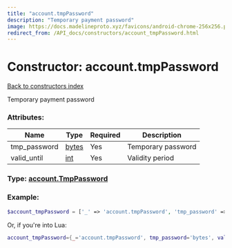 ```yaml
---
title: "account.tmpPassword"
description: "Temporary payment password"
image: https://docs.madelineproto.xyz/favicons/android-chrome-256x256.png
redirect_from: /API_docs/constructors/account_tmpPassword.html
---
```

# Constructor: account.tmpPassword  
[Back to constructors index](index.md)



Temporary payment password

### Attributes:

| Name     |    Type       | Required | Description |
|----------|---------------|----------|-------------|
|tmp\_password|[bytes](../types/bytes.md) | Yes|Temporary password|
|valid\_until|[int](../types/int.md) | Yes|Validity period|



### Type: [account.TmpPassword](../types/account.TmpPassword.md)


### Example:

```php
$account_tmpPassword = ['_' => 'account.tmpPassword', 'tmp_password' => 'bytes', 'valid_until' => int];
```  


Or, if you're into Lua:

```lua
account_tmpPassword={_='account.tmpPassword', tmp_password='bytes', valid_until=int}

```



